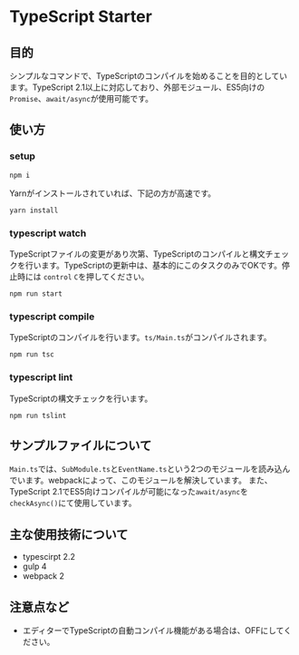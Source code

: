 # TypeScript Starter
## 目的
シンプルなコマンドで、TypeScriptのコンパイルを始めることを目的としています。TypeScript 2.1以上に対応しており、外部モジュール、ES5向けの`Promise`、`await/async`が使用可能です。

## 使い方

### setup

```
npm i
```

Yarnがインストールされていれば、下記の方が高速です。

```
yarn install
```

### typescript watch
TypeScriptファイルの変更があり次第、TypeScriptのコンパイルと構文チェックを行います。TypeScriptの更新中は、基本的にこのタスクのみでOKです。停止時には `control` `C`を押してください。 

```
npm run start
```

### typescript compile
TypeScriptのコンパイルを行います。`ts/Main.ts`がコンパイルされます。

```
npm run tsc
```


### typescript lint
TypeScriptの構文チェックを行います。

```
npm run tslint
```

## サンプルファイルについて
`Main.ts`では、`SubModule.ts`と`EventName.ts`という2つのモジュールを読み込んでいます。webpackによって、このモジュールを解決しています。
また、TypeScript 2.1でES5向けコンパイルが可能になった`await/async`を`checkAsync()`にて使用しています。

## 主な使用技術について
- typescirpt 2.2
- gulp 4
- webpack 2

## 注意点など
- エディターでTypeScriptの自動コンパイル機能がある場合は、OFFにしてください。
